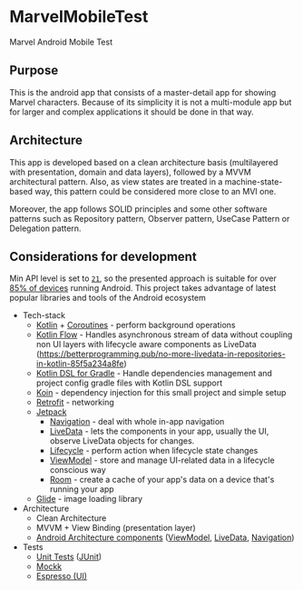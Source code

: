 # MarvelMobileTest
Marvel Android Mobile Test

## Purpose
This is the android app that consists of a master-detail app for showing Marvel characters. Because of its simplicity it is not a multi-module app but for larger and complex applications it should be done in that way.

## Architecture
This app is developed based on a clean architecture basis (multilayered with presentation, domain and data layers), followed by a MVVM architectural pattern. Also, as view states are treated in a machine-state-based way, this pattern could be considered more close to an MVI one.

Moreover, the app follows SOLID principles and some other software patterns such as Repository pattern, Observer pattern, UseCase Pattern or Delegation pattern. 

## Considerations for development

Min API level is set to [`21`](https://android-arsenal.com/api?level=21), so the presented approach is suitable for over
[85% of devices](https://developer.android.com/about/dashboards) running Android. This project takes advantage of latest
popular libraries and tools of the Android ecosystem

* Tech-stack
    * [Kotlin](https://kotlinlang.org/) + [Coroutines](https://kotlinlang.org/docs/reference/coroutines-overview.html) - perform background operations
    * [Kotlin Flow](https://kotlinlang.org/) - Handles asynchronous stream of data without coupling non UI layers with lifecycle aware components as LiveData (https://betterprogramming.pub/no-more-livedata-in-repositories-in-kotlin-85f5a234a8fe) 
    * [Kotlin DSL for Gradle](https://docs.gradle.org/current/userguide/kotlin_dsl.html) - Handle dependencies management and project config gradle files with Kotlin DSL support
    * [Koin](https://insert-koin.io/) - dependency injection for this small project and simple setup
    * [Retrofit](https://square.github.io/retrofit/) - networking
    * [Jetpack](https://developer.android.com/jetpack)
        * [Navigation](https://developer.android.com/topic/libraries/architecture/navigation/) - deal with whole in-app navigation
        * [LiveData](https://developer.android.com/topic/libraries/architecture/livedata) - lets the components in your app, usually the UI, observe LiveData objects for changes.
        * [Lifecycle](https://developer.android.com/topic/libraries/architecture/lifecycle) - perform action when lifecycle state changes
        * [ViewModel](https://developer.android.com/topic/libraries/architecture/viewmodel) - store and manage UI-related data in a lifecycle conscious way
        * [Room](https://developer.android.com/topic/libraries/architecture/room) - create a cache of your app's data on a device that's running your app
  	* [Glide](https://bumptech.github.io/glide/) - image loading library
* Architecture
    * Clean Architecture
    * MVVM + View Binding (presentation layer)
    * [Android Architecture components](https://developer.android.com/topic/libraries/architecture) ([ViewModel](https://developer.android.com/topic/libraries/architecture/viewmodel), [LiveData](https://developer.android.com/topic/libraries/architecture/livedata), [Navigation](https://developer.android.com/jetpack/androidx/releases/navigation))
* Tests
    * [Unit Tests](https://en.wikipedia.org/wiki/Unit_testing) ([JUnit](https://junit.org/junit4/))
    * [Mockk](https://mockk.io)
    * [Espresso (UI)](https://developer.android.com/training/testing/espresso)

